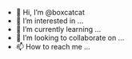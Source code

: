 - 👋 Hi, I’m @boxcatcat
- 👀 I’m interested in ...
- 🌱 I’m currently learning ...
- 💞️ I’m looking to collaborate on ...
- 📫 How to reach me ...

<!---
boxcatcat/boxcatcat is a ✨ special ✨ repository because its `README.md` (this file) appears on your GitHub profile.
You can click the Preview link to take a look at your changes.
--->
